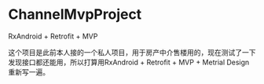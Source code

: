 # ChannelMvpProject
RxAndroid + Retrofit + MVP

这个项目是此前本人接的一个私人项目，用于房产中介售楼用的，现在测试了一下发现接口都还能用，所以打算用RxAndroid + Retrofit + MVP + Metrial Design重新写一遍。
